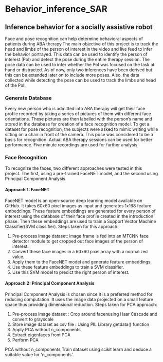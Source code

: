 # Behavior_inference_SAR
## Inference behavior for a socially assistive robot

Face and pose recognition can help determine behavioral aspects of patients during ABA therapy.The main objective of this project is to track the head and limbs of the person of interest in the video and live feed to infer the behavior portrayed. This data can be used to identify the person of interest (PoI) and detect the pose during the entire therapy session. The pose data can be used to infer whether the PoI was focused on the task at hand or distracted. As of now, only two inferences have been derived but this can be extended later on to include more poses. Also, the data collected while detecting the pose can be used to track the limbs and head of the PoI.

### Generate Database
Every new person who is admitted into ABA therapy will get their face profile recorded by taking a series of pictures of them with different face orientations. These pictures are then labelled with the person’s name and stored in the database for creation of a face recognition model. To get a dataset for pose recognition, the subjects were asked to mimic writing while sitting on a chair in front of the camera. This pose was considered to be a basis for recognition. Actual ABA therapy sessions can be used for better performance. Five minute recordings are used for further analysis

### Face Recognition
To recognize the faces, two different approaches were tested in this project. The first, using a pre-trained FaceNET model, and the second using Principal Component Analysis. 
#### Approach 1: FaceNET
FaceNET model is an open-source deep learning model available on GitHub. It takes 60x60 pixel images as input and generates 1x168 feature embeddings. These feature embeddings are generated for every person of interest using the database of their face profile created in the introduction phase. Then these embeddings are used to train a Support Vector Machine Classifier(SVM classifier). Steps taken for this approach:
1. Pre-process image dataset: image frame is fed into an MTCNN face detector module to get cropped out face images of the person of interest.
2. Convert these face images in a 60x60 pixel array with a normalized value.
3. Apply them to the FaceNET model and generate feature embeddings.
4. Use these feature embeddings to train a SVM classifier.
5. Use this SVM model to predict the right person of interest.

#### Approach 2: Principal Component Analysis
Principal Component Analysis is chosen since it is a preferred method for reducing computation. It uses the image data projected on a small feature space thus providing dimensional reduction.
Steps taken for PCA approach:
1. Pre-process image dataset : Crop around facenusing Haar Cascade and convert to grayscale
2. Store image dataset as csv file : Using PIL Library getdata() function 
3. Apply PCA without n_components
4. Extract eigenfaces from PCA
5. Perform PCA

PCA without n_components
Train dataset using scikit learn and deduce a suitable value for 'n_components'. 
